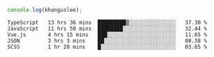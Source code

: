 ```js
console.log(khanguslee);
```

<!--START_SECTION:waka-->
```text
TypeScript   13 hrs 36 mins  █████████▒░░░░░░░░░░░░░░░   37.30 % 
JavaScript   11 hrs 50 mins  ████████░░░░░░░░░░░░░░░░░   32.44 % 
Vue.js       4 hrs 15 mins   ███░░░░░░░░░░░░░░░░░░░░░░   11.65 % 
JSON         3 hrs 3 mins    ██░░░░░░░░░░░░░░░░░░░░░░░   08.38 % 
SCSS         1 hr 20 mins    █░░░░░░░░░░░░░░░░░░░░░░░░   03.65 % 
```
<!--END_SECTION:waka-->

<!--
**khanguslee/khanguslee** is a ✨ _special_ ✨ repository because its `README.md` (this file) appears on your GitHub profile.

Here are some ideas to get you started:

- 🔭 I’m currently working on ...
- 🌱 I’m currently learning ...
- 👯 I’m looking to collaborate on ...
- 🤔 I’m looking for help with ...
- 💬 Ask me about ...
- 📫 How to reach me: ...
- 😄 Pronouns: ...
- ⚡ Fun fact: ...
-->
